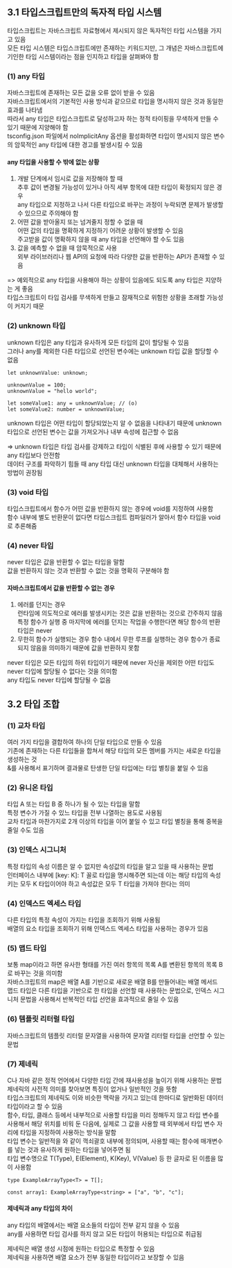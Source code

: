 ## 3.1 타입스크립트만의 독자적 타입 시스템

타입스크립트는 자바스크립트 자료형에서 제시되지 않은 독자적인 타입 시스템을 가지고 있음  
모든 타입 시스템은 타입스크립트에만 존재하는 키워드지만, 그 개념은 자바스크립트에 기인한 타입 시스템이라는 점을 인지하고 타입을 살펴봐야 함

### (1) any 타입

자바스크립트에 존재하는 모든 값을 오류 없이 받을 수 있음  
자바스크립트에서의 기본적인 사용 방식과 같으므로 타입을 명시하지 않은 것과 동일한 효과를 나타냄  
따라서 any 타입은 타입스크립트로 달성하고자 하는 정적 타이핑을 무색하게 만들 수 있기 때문에 지양해야 함  
tsconfig.json 파일에서 noImplicitAny 옵션을 활성화하면 타입이 명시되지 않은 변수의 암묵적인 any 타입에 대한 경고를 발생시킬 수 있음

#### any 타입을 사용할 수 밖에 없는 상황

1. 개발 단계에서 임시로 값을 저장해야 할 때  
   추후 값이 변경될 가능성이 있거나 아직 세부 항목에 대한 타입이 확정되지 않은 경우  
   any 타입으로 지정하고 나서 다른 타입으로 바꾸는 과정이 누락되면 문제가 발생할 수 있으므로 주의해야 함
2. 어떤 값을 받아올지 또는 넘겨줄지 정할 수 없을 때  
   어떤 값의 타입을 명확하게 지정하기 어려운 상황이 발생할 수 있음  
   주고받을 값이 명확하지 않을 때 any 타입을 선언해야 할 수도 있음
3. 값을 예측할 수 없을 때 암묵적으로 사용  
   외부 라이브러리나 웹 API의 요청에 따라 다양한 값을 반환하는 API가 존재할 수 있음

=> 예외적으로 any 타입을 사용해야 하는 상황이 있음에도 되도록 any 타입은 지양하는 게 좋음  
타입스크립트이 타입 검사를 무색하게 만들고 잠재적으로 위험한 상황을 초래할 가능성이 커지기 때문

### (2) unknown 타입

unknown 타입은 any 타입과 유사하게 모든 타입의 값이 할당될 수 있음  
그러나 any를 제외한 다른 타입으로 선언된 변수에는 unknown 타입 값을 할당할 수 없음

```
let unknownValue: unknown;

unknownValue = 100;
unknownValue = "hello world";

let someValue1: any = unknownValue; // (o)
let someValue2: number = unknownValue;
```

unknown 타입은 어떤 타입이 할당되었는지 알 수 없음을 나타내기 때문에 unknown 타입으로 선언된 변수는 값을 가져오거나 내부 속성에 접근할 수 없음

=> unknown 타입은 타입 검사를 강제하고 타입이 식별된 후에 사용할 수 있기 때문에 any 타입보다 안전함  
데이터 구조를 파악하기 힘들 때 any 타입 대신 unknown 타입을 대체해서 사용하는 방법이 권장됨

### (3) void 타입

타입스크립트에서 함수가 어떤 값을 반환하지 않는 경우에 void를 지정하여 사용함  
함수 내부에 별도 반환문이 없다면 타입스크립트 컴파일러가 알아서 함수 타입을 void로 추론해줌

### (4) never 타입

never 타입은 값을 반환할 수 없는 타입을 말함  
값을 반환하지 않는 것과 반환할 수 없는 것을 명확히 구분해야 함

#### 자바스크립트에서 값을 반환할 수 없는 경우

1. 에러를 던지는 경우  
   런타임에 의도적으로 에러를 발생시키는 것은 값을 반환하는 것으로 간주하지 않음  
   특정 함수가 실행 중 마지막에 에러를 던지는 작업을 수행한다면 해당 함수의 반환 타입은 never
2. 무한히 함수가 실행되는 경우
   함수 내에서 무한 루프를 실행하는 경우 함수가 종료되지 않음을 의미하기 때문에 값을 반환하지 못함

never 타입은 모든 타입의 하위 타입이기 때문에 never 자신을 제외한 어떤 타입도 never 타입에 할당될 수 없다는 것을 의미함  
any 타입도 never 타입에 할당될 수 없음

## 3.2 타입 조합

### (1) 교차 타입

여러 가지 타입을 결합하여 하나의 단일 타입으로 만들 수 있음  
기존에 존재하는 다른 타입들을 합쳐서 해당 타입의 모든 멤버를 가지는 새로운 타입을 생성하는 것  
&를 사용해서 표기하며 결과물로 탄생한 단일 타입에는 타입 별칭을 붙일 수 있음

### (2) 유니온 타입

타입 A 또는 타입 B 중 하나가 될 수 있는 타입을 말함  
특정 변수가 가질 수 있느 타입을 전부 나열하는 용도로 사용됨  
교차 타입과 마찬가지로 2개 이상의 타입을 이어 붙일 수 있고 타입 별칭을 통해 중복을 줄일 수도 있음

### (3) 인덱스 시그니처

특정 타입의 속성 이름은 알 수 없지만 속성값의 타입을 알고 있을 때 사용하는 문법  
인터페이스 내부에 [key: K]: T 꼴로 타입을 명시해주면 되는데 이는 해당 타입의 속성 키는 모두 K 타입이어야 하고 속성값은 모두 T 타입을 가져야 한다는 의미

### (4) 인덱스드 엑세스 타입

다른 타입의 특정 속성이 가지는 타입을 조회하기 위해 사용됨  
배열의 요소 타입을 조회하기 위해 인덱스드 엑세스 타입을 사용하는 경우가 있음

### (5) 맵드 타입

보통 map이라고 하면 유사한 형태를 가진 여러 항목의 목록 A를 변환된 항목의 목록 B로 바꾸는 것을 의미함  
자바스크립트의 map은 배열 A를 기반으로 새로운 배열 B를 만들어내는 배열 메서드  
맵드 타입은 다른 타입을 기반으로 한 타입을 선언할 때 사용하는 문법으로, 인덱스 시그니처 문법을 사용해서 반복적인 타입 선언을 효과적으로 줄일 수 있음

### (6) 템플릿 리터럴 타입

자바스크립트의 템플릿 리터럴 문자열을 사용하여 문자열 리터럴 타입을 선언할 수 있는 문법

### (7) 제네릭

C나 자바 같은 정적 언어에서 다양한 타입 간에 재사용성을 높이기 위해 사용하는 문법  
제네릭의 사전적 의미를 찾아보면 특징이 없거나 일반적인 것을 뜻함  
타입스크립트의 제네릭도 이와 비슷한 맥락을 가지고 있는데 한마디로 일반화된 데이터 타입이라고 할 수 있음  
함수, 타입, 클래스 등에서 내부적으로 사용할 타입을 미리 정해두지 않고 타입 변수를 사용해서 해당 위치를 비워 둔 다음에, 실제로 그 값을 사용할 때 외부에서 타입 변수 자리에 타입을 지정하여 사용하는 방식을 말함  
타입 변수는 일반적을 <T>와 같이 꺽쇠괄호 내부에 정의되며, 사용할 때는 함수에 매개변수를 넣는 것과 유사하게 원하는 타입을 넣어주면 됨  
타입 변수명으로 T(Type), E(Element), K(Key), V(Value) 등 한 글자로 된 이름을 많이 사용함

```
type ExampleArrayType<T> = T[];

const array1: ExampleArrayType<string> = ["a", "b", "c"];
```

#### 제네릭과 any 타입의 차이

any 타입의 배열에서는 배열 요소들의 타입이 전부 같지 않을 수 있음  
any를 사용하면 타입 검사를 하지 않고 모든 타입이 허용되는 타입으로 취급됨

제네릭은 배열 생성 시점에 원하는 타입으로 특정할 수 있음  
제네릭을 사용하면 배열 요소가 전부 동일한 타입이라고 보장할 수 있음
